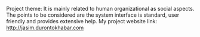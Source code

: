 Project theme: It is mainly related to human organizational as social aspects. The points to be considered are the system interface is standard, user friendly and provides extensive help.
My project website link: http://jasim.durontokhabar.com
